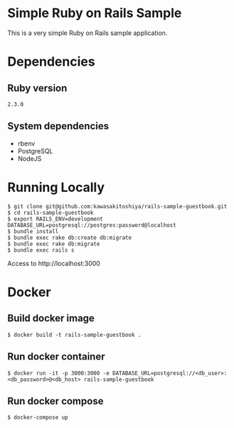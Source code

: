 # Simple Ruby on Rails Sample

This is a very simple Ruby on Rails sample application.

# Dependencies
## Ruby version
`2.3.0`

## System dependencies
- rbenv
- PostgreSQL
- NodeJS

# Running Locally

```
$ git clone git@github.com:kawasakitoshiya/rails-sample-guestbook.git
$ cd rails-sample-guestbook
$ export RAILS_ENV=development DATABASE_URL=postgresql://postgres:password@localhost
$ bundle install
$ bundle exec rake db:create db:migrate
$ bundle exec rake db:migrate
$ bundle exec rails s
```
Access to http://localhost:3000

# Docker

## Build docker image
```
$ docker build -t rails-sample-guestbook .
```

## Run docker container
```
$ docker run -it -p 3000:3000 -e DATABASE_URL=postgresql://<db_user>:<db_password>@<db_host> rails-sample-guestbook
```

## Run docker compose

```
$ docker-compose up
```
